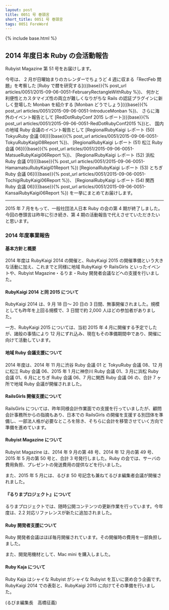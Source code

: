 ```yaml
---
layout: post
title: 0051 号 巻頭言
short_title: 0051 号 巻頭言
tags: 0051 ForeWord
---
```

{% include base.html %}


## 2014 年度日本 Ruby の会活動報告

Rubyist Magazine 第 51 号をお届けします。

今号は、
2 月が日曜始まりのカレンダーでちょうど 4 週に収まる「RectFeb 問題」を考察した
[Ruby で暦を研究する]({{base}}{% post_url articles/0051/2015-09-06-0051-FebruaryRectangleWithRuby %})、
何かと利便性とカスタマイズ性の両立が難しくなりがちな Rails の認証プラグインに新しく登場した Monban を紹介する
[Monban どうでしょう]({{base}}{% post_url articles/0051/2015-09-06-0051-IntroduceMonban %})、
さらに海外のイベント報告として
[RedDotRubyConf 2015  レポート]({{base}}{% post_url articles/0051/2015-09-06-0051-RedDotRubyConf2015 %})と、
国内の地域 Ruby 会議のイベント報告として
[RegionalRubyKaigi レポート (50) TokyuRuby 会議 08]({{base}}{% post_url articles/0051/2015-09-06-0051-TokyuRubyKaigi08Report %})、
[RegionalRubyKaigi レポート (51) 松江 Ruby 会議 06]({{base}}{% post_url articles/0051/2015-09-06-0051-MatsueRubyKaigi06Report %})、
[RegionalRubyKaigi レポート (52) 浜松 Ruby 会議 01]({{base}}{% post_url articles/0051/2015-09-06-0051-HamamatsuRubyKaigi01Report %})
[RegionalRubyKaigi レポート (53) とちぎ Ruby 会議 06]({{base}}{% post_url articles/0051/2015-09-06-0051-TochigiRubyKaigi06Report %})、
[RegionalRubyKaigi レポート (54) 関西 Ruby 会議 06]({{base}}{% post_url articles/0051/2015-09-06-0051-KansaiRubyKaigi06Report %})
を一挙にまとめてお届けします。

----

2015 年 7 月をもって、一般社団法人日本 Ruby の会の第 4 期が終了しました。今回の巻頭言は昨年に引き続き、第 4 期の活動報告で代えさせていただきたいと思います。

### 2014 年度事業報告

#### 基本方針と概要

2014 年度は RubyKaigi 2014 の開催と、RubyKaigi 2015 の開催準備という大きな活動に加え、これまでと同様に地域 RubyKaigi や RailsGirls といったイベントや、Rubyist Magazine・るりま・Ruby 開発者会議などへの支援を行いました。

#### RubyKaigi 2014 と同 2015 について

RubyKaigi 2014 は、9 月 18 日〜 20 日の 3 日間、無事開催されました。規模としても昨年を上回る規模で、3 日間で約 2,000 人ほどの参加者がありました。

一方、RubyKaigi 2015 については、当初 2015 年 4 月に開催する予定でしたが、諸般の事情により 12 月にずれ込み、現在もその準備期間中であり、開催に向けて活動しています。

#### 地域 Ruby 会議支援について

2014 年度は、2014 年 11 月に渋谷 Ruby 会議 01 と TokyuRuby 会議 08、12 月に松江 Ruby 会議 06、2015 年 1 月に神奈川 Ruby 会議 01、3 月に浜松 Ruby 会議 01、6 月にとちぎ Ruby 会議 06、7 月に関西 Ruby 会議 06 の、合計 7 ヶ所で地域 Ruby 会議が開催されました。

#### RailsGirls 開催支援について

RailsGirls については、昨年同様会計作業面での支援を行っていましたが、顧問会計事務所からの指摘もあり、日本での RailsGirls の開催を支援する別団体を準備し、一部法人格が必要なところを除き、そちらに会計を移管させていく方向で準備を進めています。

#### Rubyist Magazine について

Rubyist Magazine は、2014 年 9 月の第 48 号、2014 年 12 月の第 49 号、2015 年 5 月の第 50 号と、合計 3 号発行しました。Ruby の会では、サーバの費用負担、プレゼントの発送費用の提供などを行いました。

また、2015 年 5 月には、るびま 50 号記念も兼ねてるびま編集者会議が開催されました。

#### 『るりまプロジェクト』について

るりまプロジェクトでは、随時公開コンテンツの更新作業を行っています。今年度は、2.2 対応リファレンスが新たに追加されました。

#### Ruby 開発者支援について

Ruby 開発者会議はほぼ毎月開催されています。その開催時の費用を一部負担しました。

また、開発用機材として、Mac mini を購入しました。

#### Ruby Kaja について

Ruby Kaja はシャイな Rubyist がシャイな Rubyist を互いに褒め合う企画です。RubyKaigi 2014 での表彰と、RubyKaigi 2015 に向けてその準備を行いました。

(るびま編集長　高橋征義)


